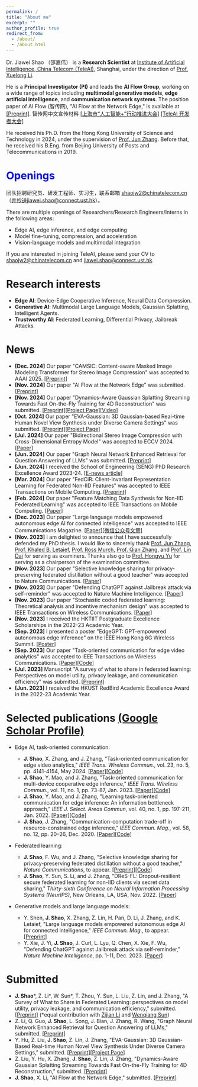 ```yaml
---
permalink: /
title: "About me"
excerpt: ""
author_profile: true
redirect_from: 
  - /about/
  - /about.html
---
```


<!-- This is the front page of a website that is powered by the [academicpages template](https://github.com/academicpages/academicpages.github.io) and hosted on GitHub pages. [GitHub pages](https://pages.github.com) is a free service in which websites are built and hosted from code and data stored in a GitHub repository, automatically updating when a new commit is made to the respository. This template was forked from the [Minimal Mistakes Jekyll Theme](https://mmistakes.github.io/minimal-mistakes/) created by Michael Rose, and then extended to support the kinds of content that academics have: publications, talks, teaching, a portfolio, blog posts, and a dynamically-generated CV. You can fork [this repository](https://github.com/academicpages/academicpages.github.io) right now, modify the configuration and markdown files, add your own PDFs and other content, and have your own site for free, with no ads! An older version of this template powers my own personal website at [stuartgeiger.com](http://stuartgeiger.com), which uses [this Github repository](https://github.com/staeiou/staeiou.github.io). -->

<!--	- I closely collaborated with [Dr. Yifei Shen](https://www.microsoft.com/en-us/research/people/yifeishen/), [Dr. Yuyi Mao](https://sites.google.com/site/ymaoust), and [Prof. Songze Li](https://songzli.github.io/). 

at [Hong Kong University of Science and Technology (HKUST)](https://hkust.edu.hk/).


-->


<!--

I am currently a Postdoc Fellow with the Department of Electronic and Computer Engineering at the Hong Kong University of Science and Technology (HKUST), where I received my Ph.D. under the supervision of [Prof. Jun Zhang](https://eejzhang.people.ust.hk/) in 2024. Before that, I received my B.Eng. in Telecommunication Engineering from Beijing University of Posts and Telecommunications (BUPT) in 2019.

-->


Dr. Jiawei Shao （邵嘉伟） is a **Research Scientist** at [Institute of Artificial Intelligence, China Telecom (TeleAI)](https://mp.weixin.qq.com/s/CuMnVZbUJIyXq9DrH3JGDA), Shanghai, under the direction of [Prof. Xuelong Li](https://iopen.nwpu.edu.cn/info/1329/1171.htm). 

He is a **Principal Investigator (PI)** and leads the **AI Flow Group**, working on a wide range of topics including **multimodal generative models**, **edge artificial intelligence**, and **communication network systems**. The position paper of AI Flow (智传网), "AI Flow at the Network Edge," is available at [[Preprint]](https://arxiv.org/abs/2411.12469). 智传网中文宣传材料 [[上海市“人工智能+”行动推进大会]](https://mp.weixin.qq.com/s/EKdTB9DKWjt6U37yBGTw9A) [[TeleAI 开发者大会]](https://mp.weixin.qq.com/s/QTp9VNSGKkmC_v7KvTS1tQ)



He received his Ph.D. from the Hong Kong University of Science and Technology in 2024, under the supervision of [Prof. Jun Zhang](https://eejzhang.people.ust.hk/). Before that, he received his B.Eng. from Beijing University of Posts and Telecommunications in 2019.



# <span style="color:blue"> Openings </span>


团队招聘研究员、研发工程师、实习生，联系邮箱 shaojw2@chinatelecom.cn（并抄送jiawei.shao@connect.ust.hk）。

There are multiple openings of Researchers/Research Engineers/Interns in the following areas:

- Edge AI, edge inference, and edge computing
- Model fine-tuning, compression, and acceleration
- Vision-language models and multimodal integration


<!--
- Device-edge-cloud collaborative inference
- Edge computing and edge artificial intelligence
- 3D scene representation and volumetric video streaming
- 3D scene representation and volumetric video streaming
-  Multimodal large language models and device-edge-cloud collaborative inference **(High priority)**
- Security/Privacy issues in generative models and edge AI systems

For PhD candidates, please find more details [here](https://mp.weixin.qq.com/s/vUyOTLywdUNlLGk1ZvUpWA) and contact me by email.

Kindly mark the subject with _[the topic you are interested in]_. More details are available [here](https://mp.weixin.qq.com/s/w9taJWYHoBJZZ228BJQZUQ).

TeleAI.HR@ChinaTelecom.cn and CC me on the email.

-->

If you are interested in joining TeleAI, please send your CV to shaojw2@chinatelecom.cn and jiawei.shao@connect.ust.hk.









<!--
<span style="color:red"> Please send your CV to TeleAI.HR@ChinaTelecom.cn and CC me on the email.</span> Kindly mark the subject with _[the topic you are interested in]_. More details are available [here](https://mp.weixin.qq.com/s/w9taJWYHoBJZZ228BJQZUQ) and 
 -->




# Research interests
- **Edge AI**: Device-Edge Cooperative Inference, Neural Data Compression.
- **Generative AI**: Multimodal Large Language Models, Gaussian Splatting, Intelligent Agents.
- **Trustworthy AI**: Federated Learning, Differential Privacy, Jailbreak Attacks.

<!--	- I spent three months at [Microsoft Research Asia](https://www.microsoft.com/en-us/research/lab/microsoft-research-asia/) since Jan. 2023. -->

<!-- particularly in

including edge AI, task-oriented communication,
 -->
<!-- general area of machine learning and wireless communication, particularly in learning theory, high-dimensional data analysis, non-convex optimization and applications in the future wireless network.
 -->
<!-- Short Bio
======
I ...
 -->

<!-- News
======
- [Apr., 2022] One paper on coded computing and federated learning is accepted to ISIT 2022:  -->

# News


- **[Dec. 2024]** Our paper "CAMSIC: Content-aware Masked Image Modeling Transformer for Stereo Image Compression" was accepted to AAAI 2025. [[Preprint]](https://arxiv.org/abs/2403.08505)
- **[Nov. 2024]** Our paper "AI Flow at the Network Edge" was submitted. [[Preprint]](https://arxiv.org/abs/2411.12469)
- **[Nov. 2024]** Our paper "Dynamics-Aware Gaussian Splatting Streaming Towards Fast On-the-Fly Training for 4D Reconstruction" was submitted. [[Preprint]](https://arxiv.org/abs/2411.14847)[[Project Page]](https://www.liuzhening.top/DASS)[[Video]](https://www.youtube.com/watch?v=4ZUTpI6WRdQ)
- **[Oct. 2024]** Our paper "EVA-Gaussian: 3D Gaussian-based Real-time Human Novel View Synthesis under Diverse Camera Settings" was submitted. [[Preprint]](https://arxiv.org/abs/2410.01425)[[Project Page]](https://zhenliuzju.github.io/huyingdong/EVA-Gaussian)
- **[Jul. 2024]** Our paper "Bidirectional Stereo Image Compression with Cross-Dimensional Entropy Model" was accepted to ECCV 2024. [[Paper]](https://arxiv.org/abs/2407.10632)
- **[Jun. 2024]** Our paper "Graph Neural Network Enhanced Retrieval for Question Answering of LLMs" was submitted. [[Preprint]](https://arxiv.org/abs/2406.06572)
- **[Jun. 2024]** I received the School of Engineering (SENG) PhD Research Excellence Award 2023-24. [[E-news article]](https://seng.hkust.edu.hk/news/20240608/electronic-and-computer-engineering-phd-graduate-recognized-research-privacy-preserving-distributed-learning)
- **[Mar. 2024]** Our paper "FedCiR: Client-Invariant Representation Learning for Federated Non-IID Features" was accepted to IEEE Transactions on Mobile Computing. [[Preprint]](https://arxiv.org/abs/2308.15786)
- **[Feb. 2024]** Our paper "Feature Matching Data Synthesis for Non-IID Federated Learning" was accepted to IEEE Transactions on Mobile Computing. [[Paper]](https://ieeexplore.ieee.org/document/10433716)
- **[Dec. 2023]** Our paper "Large language models empowered autonomous edge AI for connected intelligence" was accepted to IEEE Communications Magazine. [[Paper]](https://ieeexplore.ieee.org/document/10384606)[[微信公众号文章]](https://mp.weixin.qq.com/s/r6uoiicr0fqQ1S9zlhB4wg)
- **[Nov. 2023]** I am delighted to announce that I have successfully defended my PhD thesis. I would like to sincerely thank [Prof. Jun Zhang](https://eejzhang.people.ust.hk/), [Prof. Khaled B. Letaief](https://eekhaled.home.ece.ust.hk/), [Prof. Ross Murch](https://eermurch.home.ece.ust.hk/), [Prof. Qian Zhang](https://home.cse.ust.hk/~qianzh/), and [Prof. Lin Dai](https://www.ee.cityu.edu.hk/~lindai/) for serving as examiners. Thanks also go to [Prof. Hongyu Yu](https://seng.hkust.edu.hk/about/people/faculty/hongyu-yu) for serving as a chairperson of the examination committee.
- **[Nov. 2023]** Our paper "Selective knowledge sharing for privacy-preserving federated distillation without a good teacher" was accepted to Nature Communications. [[Paper]](https://www.nature.com/articles/s41467-023-44383-9)
- **[Nov. 2023]** Our paper "Defending ChatGPT against Jailbreak attack via self-reminder" was accepted to Nature Machine Intelligence. [[Paper]](https://www.nature.com/articles/s42256-023-00765-8#:~:text=We%20find%20that%20ChatGPT's%20performance,standard%20natural%20language%20generation%20tasks.)
- **[Nov. 2023]** Our paper "Stochastic coded federated learning: Theoretical analysis and incentive mechanism design" was accepted to IEEE Transactions on Wireless Communications. [[Paper]](https://ieeexplore.ieee.org/abstract/document/10336724)
- **[Nov. 2023]** I received the HKTIIT Postgraduate Excellence Scholarships in the 2022-23 Academic Year.
- **[Sep. 2023]** I presented a poster "EdgeGPT: GPT-empowered autonomous edge inference" on the IEEE Hong Kong 6G Wireless Summit. [[Poster]](https://github.com/shaojiawei07/shaojiawei07.github.io/tree/main/images/Jiawei_Poster_EdgeGPT.pdf)
- **[Sep. 2023]** Our paper "Task-oriented communication for edge video analytics" was accepted to IEEE Transactions on Wireless Communications. [[Paper]](https://ieeexplore.ieee.org/stamp/stamp.jsp?tp=&arnumber=10258036)[[Code]](https://github.com/shaojiawei07/TOCOM-TEM)
- **[Jul. 2023]** Manuscript "A survey of what to share in federated learning: Perspectives on model utility, privacy leakage, and communication efficiency" was submitted. [[Preprint]](https://arxiv.org/abs/2307.10655)
- **[Jun. 2023]** I received the HKUST RedBird Academic Excellence Award in the 2022-23 Academic Year.


<!-- 
**[Apr. 2023]** Our paper "Low-complexity deep video compression with a distributed coding architecture" was accepted to ICME 2023. [[Paper]](https://www.computer.org/csdl/proceedings-article/icme/2023/689100c537/1PTNbxbOwdq)[[Code]](https://github.com/Xinjie-Q/Distributed-DVC)
20 September 2023
 -->





# Selected publications [(Google Scholar Profile)](https://scholar.google.com/citations?user=p26zthIAAAAJ&hl=en)

- Edge AI, task-oriented communication:
	- **J. Shao**, X. Zhang, and J. Zhang, "Task-oriented communication for edge video analytics," *IEEE Trans. Wireless Commun.*, vol. 23, no. 5, pp. 4141-4154, May 2024. [[Paper]](https://ieeexplore.ieee.org/stamp/stamp.jsp?tp=&arnumber=10258036)[[Code]](https://github.com/shaojiawei07/TOCOM-TEM)
	- **J. Shao**, Y. Mao, and J. Zhang, "Task-oriented communication for multi-device cooperative edge inference," *IEEE Trans. Wireless Commun.*, vol. 11, no. 1, pp. 73-87, Jan. 2023. [[Paper]](https://ieeexplore.ieee.org/document/9837474)[[Code]](https://github.com/shaojiawei07/VDDIB-SR)
	- **J. Shao**, Y. Mao, and J. Zhang, "Learning task-oriented communication for edge inference: An information bottleneck approach," *IEEE J. Select. Areas Commun*, vol. 40, no. 1, pp. 197-211, Jan. 2022. [[Paper]](https://ieeexplore.ieee.org/document/9606667)[[Code]](https://github.com/shaojiawei07/VL-VFE)
	- **J. Shao**, J. Zhang, "Communication-computation trade-off in resource-constrained edge inference," *IEEE Commun. Mag.*, vol. 58, no. 12, pp. 20–26, Dec. 2020. [[Paper]](https://ieeexplore.ieee.org/document/9311935)[[Code]](https://github.com/shaojiawei07/Edge_Inference_three-step_framework)


- Federated learning:
	- **J. Shao**, F. Wu, and J. Zhang, "Selective knowledge sharing for privacy-preserving federated distillation without a good teacher," *Nature Communications*, to appear. [[Preprint]](https://arxiv.org/abs/2304.01731)[[Code]](https://github.com/shaojiawei07/Selective-FD)
	- **J. Shao**, Y. Sun, S. Li, and J. Zhang, "DReS-FL: Dropout-resilient secure federated learning for non-IID clients via secret data sharing," *Thirty-sixth Conference on Neural Information Processing Systems (NeurIPS)*, New Orleans, LA, USA, Nov. 2022. [[Paper]](https://proceedings.neurips.cc/paper_files/paper/2022/file/448fc91f669c15d10364ee01d512cc10-Paper-Conference.pdf)


- Generative models and large language models:
	- Y. Shen, **J. Shao**, X. Zhang, Z. Lin, H. Pan, D. Li, J. Zhang, and K. Letaief, "Large language models empowered autonomous edge AI for connected intelligence," *IEEE Commun. Mag.*, to appear. [[Preprint]](https://arxiv.org/pdf/2307.02779.pdf)
	- Y. Xie, J. Yi, **J. Shao**, J. Curl, L. Lyu, Q. Chen, X. Xie, F. Wu, "Defending ChatGPT against Jailbreak attack via self-reminder," *Nature Machine Intelligence*, pp. 1-11, Dec. 2023. [[Paper]](https://www.nature.com/articles/s42256-023-00765-8#:~:text=We%20find%20that%20ChatGPT's%20performance,standard%20natural%20language%20generation%20tasks.)


# Submitted

- **J. Shao**\*, Z. Li\*, W. Sun\*, T. Zhou, Y. Sun, L. Liu, Z. Lin, and J. Zhang, "A Survey of What to Share in Federated Learning: perspectives on model utility, privacy leakage, and communication efficiency," submitted. [[Preprint]](https://arxiv.org/abs/2307.10655) (\*equal contribution with [Zijian Li](https://scholar.google.com/citations?user=ocn7vOMAAAAJ&hl=en) and [Wenqiang Sun](https://github.com/wenqsun))
- Z. Li, Q. Guo, **J. Shao**, L. Song, J. Bian, J. Zhang, R. Wang, "Graph Neural Network Enhanced Retrieval for Question Answering of LLMs," submitted. [[Preprint]](https://arxiv.org/abs/2406.06572)
- Y. Hu, Z. Liu, **J. Shao**, Z. Lin, J. Zhang, "EVA-Gaussian: 3D Gaussian-Based Real-time Human Novel View Synthesis Under Diverse Camera Settings," submitted. [[Preprint]](https://arxiv.org/abs/2410.01425)[[Project Page]](https://zhenliuzju.github.io/huyingdong/EVA-Gaussian)
- Z. Liu, Y. Hu, X. Zhang, **J. Shao**, Z. Lin, J. Zhang, "Dynamics-Aware Gaussian Splatting Streaming Towards Fast On-the-Fly Training for 4D Reconstruction," submitted. [[Preprint]](https://arxiv.org/abs/2411.14847)
- **J. Shao**, X. Li, "AI Flow at the Network Edge," submitted. [[Preprint]](https://arxiv.org/abs/2411.12469)





<!-- 
Y. Sun, **J. Shao**, Y. Mao, and J. Zhang, "Asynchronous semi-decentralized federated edge learning for heterogenous clients," *IEEE Int. Conf. Commun. (ICC)*, Seoul, South Korea, May 2022. [[Paper]](https://arxiv.org/abs/2112.04737)
Y. Sun, **J. Shao**, Y. Mao, J. Wang, and J. Zhang, "Semi-decentralized federated edge learning for fast convergence on non-IID data," *IEEE Wireless Commun. Networking Conf. (WCNC)*, Austin, TX, USA, Apr. 2022. [[Paper]](https://arxiv.org/abs/2104.12678)[[Slides]](https://hiyuchang.github.io/assets/slides/SD-FEEL_2022WCNC.pdf)
Z. Li, **J. Shao**, J. Wang, Y. Mao, and J. Zhang, "Federated Learning with GAN-based Data Synthesis for Non-IID Clients," *Int. Workshop Trustworthy Federated Learn. Conjunction IJCAI 2022 (FL-IJCAI'22)*, Vienna, Austria, Jul. 2022. [[Paper]](https://arxiv.org/abs/2206.05507)
 -->
 

<!-- Like many other Jekyll-based GitHub Pages templates, academicpages makes you separate the website's content from its form. The content & metadata of your website are in structured markdown files, while various other files constitute the theme, specifying how to transform that content & metadata into HTML pages. You keep these various markdown (.md), YAML (.yml), HTML, and CSS files in a public GitHub repository. Each time you commit and push an update to the repository, the [GitHub pages](https://pages.github.com/) service creates static HTML pages based on these files, which are hosted on GitHub's servers free of charge. -->

<!-- Many of the features of dynamic content management systems (like Wordpress) can be achieved in this fashion, using a fraction of the computational resources and with far less vulnerability to hacking and DDoSing. You can also modify the theme to your heart's content without touching the content of your site. If you get to a point where you've broken something in Jekyll/HTML/CSS beyond repair, your markdown files describing your talks, publications, etc. are safe. You can rollback the changes or even delete the repository and start over -- just be sure to save the markdown files! Finally, you can also write scripts that process the structured data on the site, such as [this one](https://github.com/academicpages/academicpages.github.io/blob/master/talkmap.ipynb) that analyzes metadata in pages about talks to display [a map of every location you've given a talk](https://academicpages.github.io/talkmap.html). -->

<!-- Getting started
======
1. Register a GitHub account if you don't have one and confirm your e-mail (required!)
1. Fork [this repository](https://github.com/academicpages/academicpages.github.io) by clicking the "fork" button in the top right. 
1. Go to the repository's settings (rightmost item in the tabs that start with "Code", should be below "Unwatch"). Rename the repository "[your GitHub username].github.io", which will also be your website's URL.
1. Set site-wide configuration and create content & metadata (see below -- also see [this set of diffs](http://archive.is/3TPas) showing what files were changed to set up [an example site](https://getorg-testacct.github.io) for a user with the username "getorg-testacct")
1. Upload any files (like PDFs, .zip files, etc.) to the files/ directory. They will appear at https://[your GitHub username].github.io/files/example.pdf.  
1. Check status by going to the repository settings, in the "GitHub pages" section -->

<!-- Site-wide configuration
------
The main configuration file for the site is in the base directory in [_config.yml](https://github.com/academicpages/academicpages.github.io/blob/master/_config.yml), which defines the content in the sidebars and other site-wide features. You will need to replace the default variables with ones about yourself and your site's github repository. The configuration file for the top menu is in [_data/navigation.yml](https://github.com/academicpages/academicpages.github.io/blob/master/_data/navigation.yml). For example, if you don't have a portfolio or blog posts, you can remove those items from that navigation.yml file to remove them from the header. 

Create content & metadata
------
For site content, there is one markdown file for each type of content, which are stored in directories like _publications, _talks, _posts, _teaching, or _pages. For example, each talk is a markdown file in the [_talks directory](https://github.com/academicpages/academicpages.github.io/tree/master/_talks). At the top of each markdown file is structured data in YAML about the talk, which the theme will parse to do lots of cool stuff. The same structured data about a talk is used to generate the list of talks on the [Talks page](https://academicpages.github.io/talks), each [individual page](https://academicpages.github.io/talks/2012-03-01-talk-1) for specific talks, the talks section for the [CV page](https://academicpages.github.io/cv), and the [map of places you've given a talk](https://academicpages.github.io/talkmap.html) (if you run this [python file](https://github.com/academicpages/academicpages.github.io/blob/master/talkmap.py) or [Jupyter notebook](https://github.com/academicpages/academicpages.github.io/blob/master/talkmap.ipynb), which creates the HTML for the map based on the contents of the _talks directory). -->

<!-- **Markdown generator**

I have also created [a set of Jupyter notebooks](https://github.com/academicpages/academicpages.github.io/tree/master/markdown_generator
) that converts a CSV containing structured data about talks or presentations into individual markdown files that will be properly formatted for the academicpages template. The sample CSVs in that directory are the ones I used to create my own personal website at stuartgeiger.com. My usual workflow is that I keep a spreadsheet of my publications and talks, then run the code in these notebooks to generate the markdown files, then commit and push them to the GitHub repository.

How to edit your site's GitHub repository
------
Many people use a git client to create files on their local computer and then push them to GitHub's servers. If you are not familiar with git, you can directly edit these configuration and markdown files directly in the github.com interface. Navigate to a file (like [this one](https://github.com/academicpages/academicpages.github.io/blob/master/_talks/2012-03-01-talk-1.md) and click the pencil icon in the top right of the content preview (to the right of the "Raw | Blame | History" buttons). You can delete a file by clicking the trashcan icon to the right of the pencil icon. You can also create new files or upload files by navigating to a directory and clicking the "Create new file" or "Upload files" buttons. 

Example: editing a markdown file for a talk
![Editing a markdown file for a talk](/images/editing-talk.png)

For more info
------
More info about configuring academicpages can be found in [the guide](https://academicpages.github.io/markdown/). The [guides for the Minimal Mistakes theme](https://mmistakes.github.io/minimal-mistakes/docs/configuration/) (which this theme was forked from) might also be helpful.
 -->
